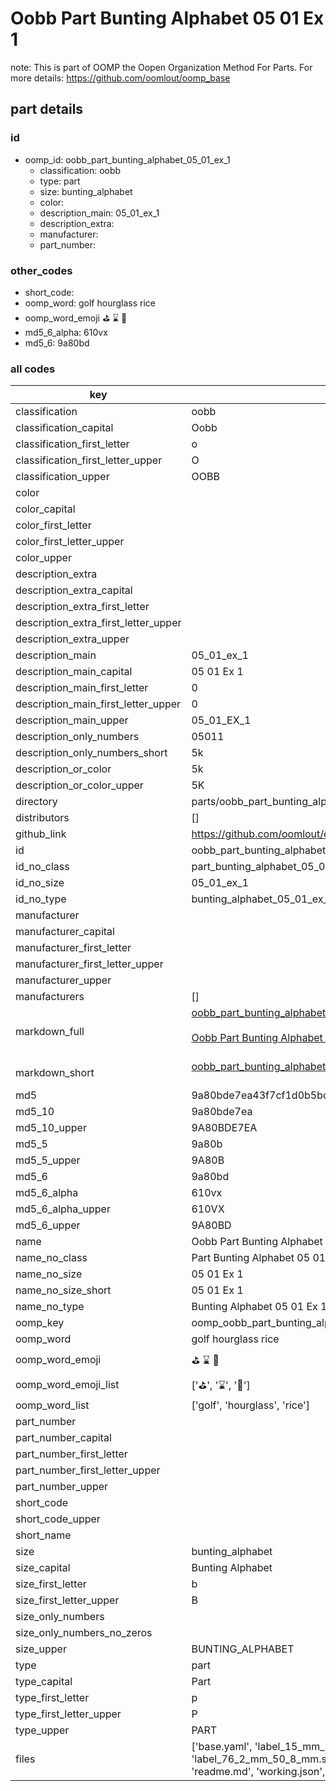 # Oobb Part Bunting Alphabet 05 01 Ex 1  

note: This is part of OOMP the Oopen Organization Method For Parts. For more details: https://github.com/oomlout/oomp_base

##  part details





### id
* oomp_id: oobb_part_bunting_alphabet_05_01_ex_1
  * classification: oobb
  * type: part
  * size: bunting_alphabet
  * color: 
  * description_main: 05_01_ex_1
  * description_extra: 
  * manufacturer: 
  * part_number: 

### other_codes
* short_code: 
* oomp_word: golf hourglass rice
* oomp_word_emoji :golf: :hourglass: :rice:
* md5_6_alpha: 610vx
* md5_6: 9a80bd

### all codes 
| key | value |  
| --- | --- |  
| classification | oobb |  
| classification_capital | Oobb |  
| classification_first_letter | o |  
| classification_first_letter_upper | O |  
| classification_upper | OOBB |  
| color |  |  
| color_capital |  |  
| color_first_letter |  |  
| color_first_letter_upper |  |  
| color_upper |  |  
| description_extra |  |  
| description_extra_capital |  |  
| description_extra_first_letter |  |  
| description_extra_first_letter_upper |  |  
| description_extra_upper |  |  
| description_main | 05_01_ex_1 |  
| description_main_capital | 05 01 Ex 1 |  
| description_main_first_letter | 0 |  
| description_main_first_letter_upper | 0 |  
| description_main_upper | 05_01_EX_1 |  
| description_only_numbers | 05011 |  
| description_only_numbers_short | 5k |  
| description_or_color | 5k |  
| description_or_color_upper | 5K |  
| directory | parts/oobb_part_bunting_alphabet_05_01_ex_1 |  
| distributors | [] |  
| github_link | https://github.com/oomlout/oomlout_oomp_part_src/tree/main/parts/oobb_part_bunting_alphabet_05_01_ex_1/working |  
| id | oobb_part_bunting_alphabet_05_01_ex_1 |  
| id_no_class | part_bunting_alphabet_05_01_ex_1 |  
| id_no_size | 05_01_ex_1 |  
| id_no_type | bunting_alphabet_05_01_ex_1 |  
| manufacturer |  |  
| manufacturer_capital |  |  
| manufacturer_first_letter |  |  
| manufacturer_first_letter_upper |  |  
| manufacturer_upper |  |  
| manufacturers | [] |  
| markdown_full | [oobb_part_bunting_alphabet_05_01_ex_1](https://github.com/oomlout/oomlout_oomp_part_src/tree/main/parts/oobb_part_bunting_alphabet_05_01_ex_1/working)<br>[](https://github.com/oomlout/oomlout_oomp_part_src/tree/main/parts/oobb_part_bunting_alphabet_05_01_ex_1/working)<br>[Oobb Part Bunting Alphabet 05 01 Ex 1](https://github.com/oomlout/oomlout_oomp_part_src/tree/main/parts/oobb_part_bunting_alphabet_05_01_ex_1/working)<br><br> |  
| markdown_short | [oobb_part_bunting_alphabet_05_01_ex_1](https://github.com/oomlout/oomlout_oomp_part_src/tree/main/parts/oobb_part_bunting_alphabet_05_01_ex_1/working)<br><br> |  
| md5 | 9a80bde7ea43f7cf1d0b5bd8c9343b75 |  
| md5_10 | 9a80bde7ea |  
| md5_10_upper | 9A80BDE7EA |  
| md5_5 | 9a80b |  
| md5_5_upper | 9A80B |  
| md5_6 | 9a80bd |  
| md5_6_alpha | 610vx |  
| md5_6_alpha_upper | 610VX |  
| md5_6_upper | 9A80BD |  
| name | Oobb Part Bunting Alphabet 05 01 Ex 1 |  
| name_no_class | Part Bunting Alphabet 05 01 Ex 1 |  
| name_no_size | 05 01 Ex 1 |  
| name_no_size_short | 05 01 Ex 1 |  
| name_no_type | Bunting Alphabet 05 01 Ex 1 |  
| oomp_key | oomp_oobb_part_bunting_alphabet_05_01_ex_1 |  
| oomp_word | golf hourglass rice |  
| oomp_word_emoji | :golf: :hourglass: :rice: |  
| oomp_word_emoji_list | [':golf:', ':hourglass:', ':rice:'] |  
| oomp_word_list | ['golf', 'hourglass', 'rice'] |  
| part_number |  |  
| part_number_capital |  |  
| part_number_first_letter |  |  
| part_number_first_letter_upper |  |  
| part_number_upper |  |  
| short_code |  |  
| short_code_upper |  |  
| short_name |  |  
| size | bunting_alphabet |  
| size_capital | Bunting Alphabet |  
| size_first_letter | b |  
| size_first_letter_upper | B |  
| size_only_numbers |  |  
| size_only_numbers_no_zeros |  |  
| size_upper | BUNTING_ALPHABET |  
| type | part |  
| type_capital | Part |  
| type_first_letter | p |  
| type_first_letter_upper | P |  
| type_upper | PART |  
| files | ['base.yaml', 'label_15_mm_30_mm.pdf', 'label_15_mm_30_mm.svg', 'label_76_2_mm_50_8_mm.pdf', 'label_76_2_mm_50_8_mm.svg', 'label_oomlout_76_2_mm_50_8_mm.pdf', 'label_oomlout_76_2_mm_50_8_mm.svg', 'readme.md', 'working.json', 'working.yaml'] |  

